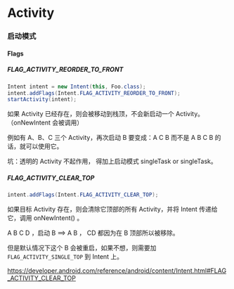 # Activity 






### 启动模式





#### Flags

##### FLAG_ACTIVITY_REORDER_TO_FRONT

```java
Intent intent = new Intent(this, Foo.class);  
intent.addFlags(Intent.FLAG_ACTIVITY_REORDER_TO_FRONT);   
startActivity(intent); 
```

如果 Activity 已经存在，则会被移动到栈顶，不会新启动一个 Activity。（onNewIntent 会被调用）

例如有 A、B、C 三个 Activity，再次启动 B 要变成：A C B 而不是 A B C B 的话，就可以使用它。

坑：透明的 Activity 不起作用， 得加上启动模式 singleTask or singleTask。


##### FLAG_ACTIVITY_CLEAR_TOP

```java
intent.addFlags(Intent.FLAG_ACTIVITY_CLEAR_TOP);  
```

如果目标 Activity 存在，则会清除它顶部的所有 Activity，并将 Intent 传递给它，调用 onNewIntent() 。

A B C D ，启动 B ==> A B ， CD 都因为在 B 顶部所以被移除。

但是默认情况下这个 B 会被重启，如果不想，则需要加`FLAG_ACTIVITY_SINGLE_TOP` 到 Intent 上。

https://developer.android.com/reference/android/content/Intent.html#FLAG_ACTIVITY_CLEAR_TOP